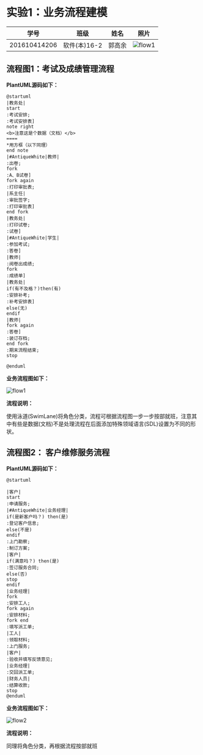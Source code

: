 # 实验1：业务流程建模
|学号|班级|姓名|照片|
|:-------:|:-------------: | :----------:|:---:|
|201610414206|软件(本)16-2|郭高余|![flow1](../myself.jpg)|

## 流程图1：考试及成绩管理流程

**PlantUML源码如下：**

``` flow1
@startuml
|教务处|
start
:考试安排;
:考试安排表]
note right
<b>注意这是个数据（文档）</b>
====
*用方框（以下同理）
end note
|#AntiqueWhite|教师|
:出卷;
fork
:A、B试卷]
fork again
:打印审批表;
|系主任|
:审批签字;
:打印审批表]
end fork
|教务处|
:打印试卷;
:试卷]
|#AntiqueWhite|学生|
:参加考试;
:答卷]
|教师|
:阅卷出成绩;
fork
:成绩单]
|教务处|
if(有不及格？)then(有)
:安排补考;
:补考安排表]
else(无)
endif
|教师|
fork again
:答卷]
:装订存档;
end fork
:期末流程结束;
stop

@enduml
```

**业务流程图如下：**

![flow1](./flow1.jpg)

**流程说明：**

使用泳道(SwimLane)将角色分类，流程可根据流程图一步一步按部就班，注意其中有些是数据(文档)不是处理流程在后面添加特殊领域语言(SDL)设置为不同的形状。

## 流程图2： 客户维修服务流程

**PlantUML源码如下：**

``` flow2
@startuml

|客户|
start
:申请服务;
|#AntiqueWhite|业务经理|
if(是新客户吗？) then(是)
:登记客户信息;
else(不是)
endif
:上门勘察;
:制订方案;
|客户|
if(满意吗？) then(是)
:签订服务合同;
else(否)
stop
endif
|业务经理|
fork
:安排工人;
fork again
:安排材料;
fork end
:填写派工单;
|工人|
:领取材料;
:上门服务;
|客户|
:验收并填写反馈意见;
|业务经理|
:交回派工单;
|财务人员|
:结算收款;
stop
@enduml
```

**业务流程图如下：**

![flow2](./flow2.jpg)

**流程说明：**

同理将角色分类，再根据流程按部就班